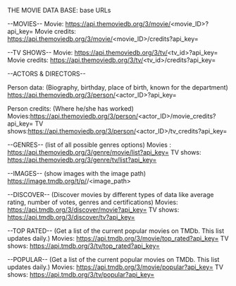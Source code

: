 THE MOVIE DATA BASE: base URLs


--MOVIES--
Movie: https://api.themoviedb.org/3/movie/<movie_ID>?api_key=<Your APIkey>
Movie credits: https://api.themoviedb.org/3/movie/<movie_ID>/credits?api_key=<Your APIkey>


--TV SHOWS--
Movie: https://api.themoviedb.org/3/tv/<tv_id>?api_key=<Your APIkey>
Movie credits: https://api.themoviedb.org/3/tv/<tv_id>/credits?api_key=<Your APIkey>


--ACTORS & DIRECTORS--

Person data:
(Biography, birthday, place of birth, known for the department)
https://api.themoviedb.org/3/person/<actor_ID>?api_key=<Your APIkey> 

Person credits:
(Where he/she has worked)
Movies:https://api.themoviedb.org/3/person/<actor_ID>/movie_credits?api_key=<Your APIkey> 
TV shows:https://api.themoviedb.org/3/person/<actor_ID>/tv_credits?api_key=<Your APIkey>


--GENRES--
(list of all possible genres options)
Movies : https://api.themoviedb.org/3/genre/movie/list?api_key=<Your APIkey>
TV shows: https://api.themoviedb.org/3/genre/tv/list?api_key=<Your APIkey>


--IMAGES--
(show images with the image path)
https://image.tmdb.org/t/p/<file size___w500___original>/<image_path>


--DISCOVER--
(Discover movies by different types of data like average rating, number of votes, genres and certifications)
Movies: https://api.tmdb.org/3/discover/movie?api_key=<Your APIkey>
TV shows: https://api.tmdb.org/3/discover/tv?api_key=<Your APIkey>


--TOP RATED--
(Get a list of the current popular movies on TMDb. This list updates daily.)
Movies: https://api.tmdb.org/3/movie/top_rated?api_key=<Your APIkey>
TV shows: https://api.tmdb.org/3/tv/top_rated?api_key=<Your APIkey>


--POPULAR--
(Get a list of the current popular movies on TMDb. This list updates daily.)
Movies: https://api.tmdb.org/3/movie/popular?api_key=<Your APIkey>
TV shows: https://api.tmdb.org/3/tv/popular?api_key=<Your APIkey>